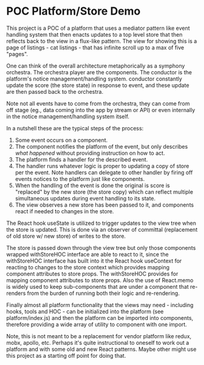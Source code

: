 # POC Platform/Store Demo

This project is a POC of a platform that uses a mediator pattern like event handling system that then enacts updates to a top level store that then reflects back to the view in a flux-like pattern. The view for showing this is a page of listings - cat listings - that has infinite scroll up to a max of five "pages".

One can think of the overall architecture metaphorically as a symphony orchestra. The orchestra player are the components. The conductor is the platform's notice management/handling system. conductor constantly update the score (the store state) in response to event, and these update are then passed back to the orchestra.

Note not all events have to come from the orchestra, they can come from off stage (eg., data coming into the app by stream or API) or even internally in the notice management/handling system itself.

In a nutshell these are the typical steps of the process:

1. Some event occurs on a component.
2. The component notifies the platform of the event, but only describes _what happened_ without providing instruction on how to act.
3. The platform finds a handler for the described event.
4. The handler runs whatever logic is proper to updating a copy of store per the event. Note handlers can delegate to other handler by firing off events notices to the platform just like components.
5. When the handling of the event is done the original is score is "replaced" by the new store (the store copy) which can reflect multiple simultaneous updates during event handling to its state.
6. The view observes a new store has been passed to it, and components react if needed to changes in the store.

The React hook useState is utilized to trigger updates to the view tree when the store is updated. This is done via an observer of committal (replacement of old store w/ new store) of writes to the store.

The store is passed down through the view tree but only those components wrapped withStoreHOC interface are able to react to it, since the withStoreHOC interface has built into it the React hook useContext for reacting to changes to the store context which provides mapping component attributes to store props. The withStoreHOC provides for mapping component attributes to store props. Also the use of React.memo is widely used to keep sub-components that are under a component that re-renders from the burden of running both their logic and re-rendering.

Finally almost all platform functionality that the views may need - including hooks, tools and HOC - can be initialized into the platform (see platform/index.js) and then the platform can be imported into components, therefore providing a wide array of utility to component with one import.

Note, this is not meant to be a replacement for vendor platform like redux, mobx, apollo, etc. Perhaps it's quite instructional to oneself to work out a platform and with some old and new React patterns. Maybe other might use this project as a starting off point for doing that.
